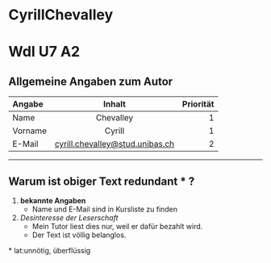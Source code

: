 CyrillChevalley
===============
# WdI U7 A2

## Allgemeine Angaben zum Autor
| Angabe | Inhalt | Priorität |
| :---- |:---:|---:|
|Name| Chevalley | 1|
|Vorname| Cyrill |1|
|E-Mail| cyrill.chevalley@stud.unibas.ch |2|

---

## Warum ist obiger Text redundant * ?
1. **bekannte Angaben**
    * Name und E-Mail sind in Kursliste zu finden
2. *Desinteresse der Leserschaft*
	* Mein Tutor liest dies nur, weil er dafür bezahlt wird.
	* Der Text ist völlig belanglos.

\* lat:unnötig, überflüssig
